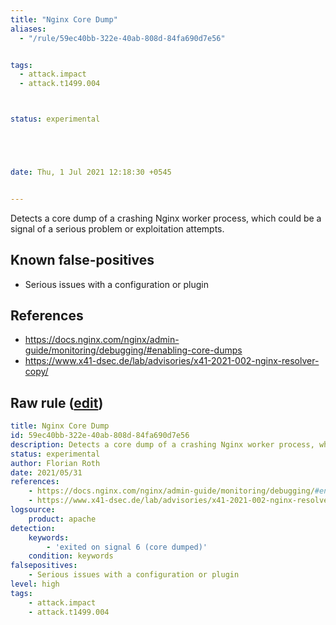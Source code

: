 ```yaml
---
title: "Nginx Core Dump"
aliases:
  - "/rule/59ec40bb-322e-40ab-808d-84fa690d7e56"


tags:
  - attack.impact
  - attack.t1499.004



status: experimental





date: Thu, 1 Jul 2021 12:18:30 +0545


---
```


Detects a core dump of a crashing Nginx worker process, which could be a signal of a serious problem or exploitation attempts.

<!--more-->


## Known false-positives

* Serious issues with a configuration or plugin



## References

* https://docs.nginx.com/nginx/admin-guide/monitoring/debugging/#enabling-core-dumps
* https://www.x41-dsec.de/lab/advisories/x41-2021-002-nginx-resolver-copy/


## Raw rule ([edit](https://github.com/SigmaHQ/sigma/edit/master/rules/web/web_nginx_core_dump.yml))
```yaml
title: Nginx Core Dump
id: 59ec40bb-322e-40ab-808d-84fa690d7e56
description: Detects a core dump of a crashing Nginx worker process, which could be a signal of a serious problem or exploitation attempts.
status: experimental
author: Florian Roth
date: 2021/05/31
references:
    - https://docs.nginx.com/nginx/admin-guide/monitoring/debugging/#enabling-core-dumps
    - https://www.x41-dsec.de/lab/advisories/x41-2021-002-nginx-resolver-copy/
logsource:
    product: apache
detection:
    keywords:
        - 'exited on signal 6 (core dumped)'
    condition: keywords
falsepositives:
    - Serious issues with a configuration or plugin
level: high
tags:
    - attack.impact
    - attack.t1499.004

```
